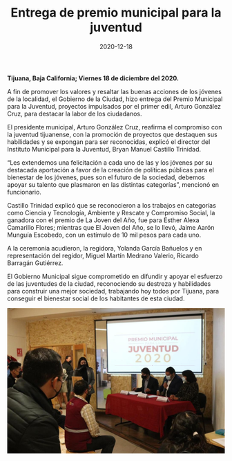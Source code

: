 ﻿---
layout: blog
title:  "Entrega de premio municipal para la juventud"
date:   2020-12-18
categories: tijuana
permalink: /:categories/:title:output_ext
image: /img/cnr/2020-12-18-entrega.jpeg
alt: "Entrega de premio municipal para la juventud"
autor: 
---
 
**Tijuana, Baja California; Viernes 18 de diciembre del 2020.**


A fin de promover los valores y resaltar las buenas acciones de los jóvenes de la localidad, el Gobierno de la Ciudad, hizo entrega del Premio Municipal para la Juventud, proyectos impulsados por el primer edil, Arturo González Cruz, para destacar la labor de los ciudadanos.


El presidente municipal, Arturo González Cruz, reafirma el compromiso con la juventud tijuanense, con la promoción de proyectos que destaquen sus habilidades y se expongan para ser reconocidas, explicó el director del Instituto Municipal para la Juventud, Bryan Manuel Castillo Trinidad.


“Les extendemos una felicitación a cada uno de las y los jóvenes por su destacada aportación a favor de la creación de políticas públicas para el bienestar de los jóvenes, pues son el futuro de la sociedad, debemos apoyar su talento que plasmaron en las distintas categorías”, mencionó en funcionario.


Castillo Trinidad explicó que se reconocieron a los trabajos en categorías como Ciencia y Tecnología, Ambiente y Rescate y Compromiso Social, la ganadora con el premio de La Joven del Año, fue para Esther Alexa Camarillo Flores; mientras que El Joven del Año, se lo llevó, Jaime Aarón Munguía Escobedo, con un estímulo de 10 mil pesos para cada uno.


A la ceremonia acudieron, la regidora, Yolanda García Bañuelos y en representación del regidor, Miguel Martín Medrano Valerio, Ricardo Barragán Gutiérrez.


El Gobierno Municipal sigue comprometido en difundir y apoyar el esfuerzo de las juventudes de la ciudad, reconociendo su destreza y habilidades para construir una mejor sociedad, trabajando hoy todos por Tijuana, para conseguir el bienestar social de los habitantes de esta ciudad.

<div id="carouselExampleSlidesOnly" class="carousel slide" data-ride="carousel">
  <div class="carousel-inner">
    <div class="carousel-item active">
       <img class="d-block w-100" src="/img/cnr/2020-12-18-entrega.jpeg" loading="lazy"  alt="Entrega de premio municipal para la juventud">
    </div>
  </div>
</div>
